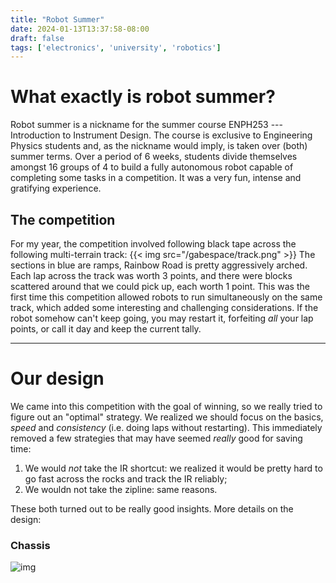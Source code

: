 ```yaml
---
title: "Robot Summer"
date: 2024-01-13T13:37:58-08:00
draft: false
tags: ['electronics', 'university', 'robotics']
---
```

# What exactly is robot summer?
Robot summer is a nickname for the summer course ENPH253 --- Introduction to Instrument Design. The course is exclusive to Engineering Physics students and, as the nickname would imply, is taken over (both) summer terms. Over a period of 6 weeks, students divide themselves amongst 16 groups of 4 to build a fully autonomous robot capable of completing some tasks in a competition. It was a very fun, intense and gratifying experience.

## The competition
For my year, the competition involved following black tape across the following multi-terrain track: 
{{< img src="/gabespace/track.png" >}}
The sections in blue are ramps, Rainbow Road is pretty aggressively arched.
Each lap across the track was worth 3 points, and there were blocks scattered around that we could pick up, each worth 1 point. This was the first time this competition allowed robots to run simultaneously on the same track, which added some interesting and challenging considerations. If the robot somehow can't keep going, you may restart it, forfeiting *all* your lap points, or call it day and keep the current tally.
***
# Our design
We came into this competition with the goal of winning, so we really tried to figure out an "optimal" strategy. We realized we should focus on the basics, *speed* and *consistency* (i.e. doing laps without restarting). This immediately removed a few strategies that may have seemed *really* good for saving time:

1. We would *not* take the IR shortcut: we realized it would be pretty hard to go fast across the rocks and track the IR reliably;
2. We wouldn not take the zipline: same reasons.

These both turned out to be really good insights. More details on the design:

### Chassis






![img](/gabespace/firstprototype.jpg)

